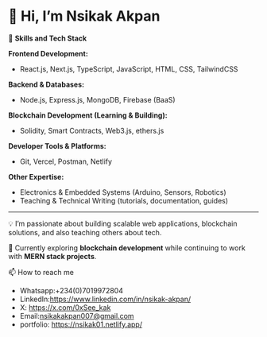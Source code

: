 # 👋 Hi, I’m Nsikak Akpan

🌟 **Skills and Tech Stack**

**Frontend Development:**  
- React.js, Next.js, TypeScript, JavaScript, HTML, CSS, TailwindCSS  

**Backend & Databases:**  
- Node.js, Express.js, MongoDB, Firebase (BaaS)  

**Blockchain Development (Learning & Building):**  
- Solidity, Smart Contracts, Web3.js, ethers.js  

**Developer Tools & Platforms:**  
- Git, Vercel, Postman, Netlify  

**Other Expertise:**  
- Electronics & Embedded Systems (Arduino, Sensors, Robotics)  
- Teaching & Technical Writing (tutorials, documentation, guides)  

---

💡 I’m passionate about building scalable web applications, blockchain solutions, and also teaching others about tech.  

🚀 Currently exploring **blockchain development** while continuing to work with **MERN stack projects**.  

📫 How to reach me
- Whatsapp:+234(0)7019972804
- LinkedIn:https://www.linkedin.com/in/nsikak-akpan/
- X: https://x.com/0xSee_kak
- Email:nsikakakpan007@gmail.com
- portfolio: https://nsikak01.netlify.app/
<!---
Kaksie-codes/Kaksie-codes is a ✨ special ✨ repository because its `README.md` (this file) appears on your GitHub profile.
You can click the Preview link to take a look at your changes.
--->
